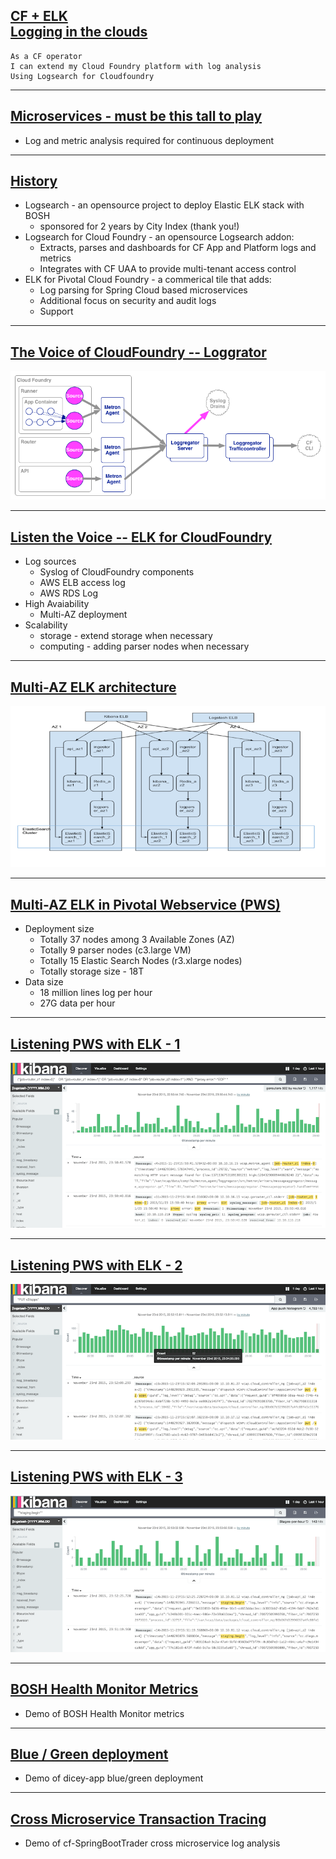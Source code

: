 ## [ CF + ELK <br /> Logging in the clouds ](#1)

```nohighlight
As a CF operator
I can extend my Cloud Foundry platform with log analysis
Using Logsearch for Cloudfoundry
```

---


## [ Microservices - must be this tall to play ](#2)

* Log and metric analysis required for continuous deployment


---

## [ History ](#3)

* Logsearch - an opensource project to deploy Elastic ELK stack with BOSH
  * sponsored for 2 years by City Index (thank you!)
* Logsearch for Cloud Foundry - an opensource Logsearch addon:
  * Extracts, parses and dashboards for CF App and Platform logs and metrics
  * Integrates with CF UAA to provide multi-tenant access control
* ELK for Pivotal Cloud Foundry - a commerical tile that adds:
  * Log parsing for Spring Cloud based microservices
  * Additional focus on security and audit logs
  * Support

---

## [ The Voice of CloudFoundry -- Loggrator ](#4)

![Loggregator Diagram](pics/loggregator.png)

---

## [ Listen the Voice -- ELK for CloudFoundry ](#5)

* Log sources
	* Syslog of CloudFoundry components
	* AWS ELB access log
	* AWS RDS Log	 
* High Avaiability
	* Multi-AZ deployment 		
* Scalability
	* storage - extend storage when necessary 
	* computing - adding parser nodes when necessary 
	
---

## [ Multi-AZ ELK architecture ](#6)

![Multi-AZ ELD](pics/multi-az.png)

---

## [ Multi-AZ ELK in Pivotal Webservice (PWS) ](#7)

* Deployment size
	* Totally 37 nodes among 3 Available Zones (AZ)
	* Totally 9 parser nodes (c3.large VM)
	* Totally 15 Elastic Search Nodes (r3.xlarge nodes)
	* Totally storage size - 18T
* Data size
	* 18 million lines log per hour
	* 27G data per hour	
	
---

## [Listening PWS with ELK - 1 ](#8)

![Router get 502 Error](pics/router-502.png)

---
	 
## [ Listening PWS with ELK - 2 ](#9)

![App pushed](pics/app-puts.png)

---

## [ Listening PWS with ELK - 3 ](#10)

![App begin staging](pics/stage-begin.png)

---


## [ BOSH Health Monitor Metrics ](#11)

* Demo of BOSH Health Monitor metrics

---

## [ Blue / Green deployment ](#12)

* Demo of dicey-app blue/green deployment

---

## [ Cross Microservice Transaction Tracing ](#13)

* Demo of cf-SpringBootTrader cross microservice log analysis
